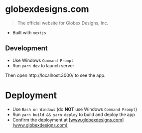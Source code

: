 # globexdesigns.com

> The official website for Globex Designs, Inc.

- Built with `nextjs`

## Development

- Use Windows `Command Prompt`
- Run `yarn dev` to launch server

Then open http://localhost:3000/ to see the app.

# Deployment

- Use `Bash on Windows` (do **NOT** use Windows `Command Prompt`)
- Run `yarn build && yarn deploy` to build and deploy the app
- Confirm the deployment at [www.globexdesigns.com](www.globexdesigns.com)
